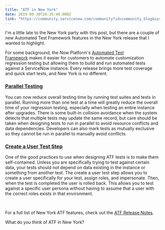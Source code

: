 ```yaml
---
title: "ATF in New York"
date: 2019-09-30T20:35:49.000Z
link: "https://community.servicenow.com/community?id=community_blog&sys_id=252cb7c0db94c09023f4a345ca96192b"
---
```

<p>I&#39;m a little late to the New York party with this post, but there are a couple of new Automated Test Framework features in the New York release that I wanted to highlight.</p>
<p>For some background, the Now Platform&#39;s <a href="https://docs.servicenow.com/bundle/newyork-application-development/page/administer/auto-test-framework/concept/automated-test-framework.html" rel="nofollow">Automated Test Framework</a> makes it easier for customers to automate customization regression testing but allowing them to build and run automated tests against a ServiceNow instance. Every release brings more test coverage and quick start tests, and New York is no different.</p>
<h3><a href="https://docs.servicenow.com/bundle/newyork-application-development/page/administer/auto-test-framework/concept/parallel-testing.html" rel="nofollow">Parallel Testing</a></h3>
<p>You can now reduce overall testing time by running test suites and tests in parallel. Running more than one test at a time will greatly reduce the overall time of your regression testing, especially when testing an entire instance after upgrades. There is some built-in collision avoidance when the system detects that multiple tests may update the same record, but care should be taken when designing tests to run in parallel to avoid resource conflicts and data dependencies. Developers can also mark tests as mutually exclusive so they cannot be run in parallel to manually avoid conflicts.</p>
<h3><a href="https://docs.servicenow.com/bundle/newyork-application-development/page/administer/auto-test-framework/reference/test-steps-server-category.html#atf-create-user" rel="nofollow">Create a User Test Step</a></h3>
<p>One of the good practices to use when designing ATF tests is to make them self-contained. Unless you are specifically trying to test against certain data, your tests should not depend on data existing in the instance or something from another test. The create a user test step allows you to create a user specifically for your test, assign roles, and impersonate. Then, when the test is completed the user is rolled back. This allows you to test against a specific user persona without having to assume that a user with the correct roles exists in that environment. </p>
<p> </p>
<p>For a full list of New York ATF features, check out the <a href="https://docs.servicenow.com/bundle/newyork-release-notes/page/release-notes/application-development/automated-test-framework-rn.html" rel="nofollow">ATF Release Notes</a>.</p>
<p>What do you think of ATF in New York?</p>